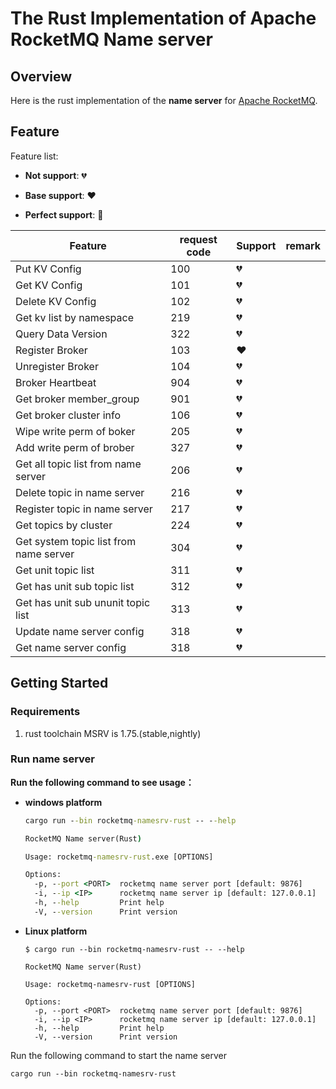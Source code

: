 # The Rust Implementation of Apache RocketMQ Name server

## Overview

Here is the rust implementation of the **name server** for [Apache RocketMQ](https://rocketmq.apache.org/). 

## Feature

Feature list:

- **Not support**: :broken_heart:

- **Base support**: :heart:

- **Perfect support**: :sparkling_heart:

| Feature                                | request code | Support        | remark |
| -------------------------------------- | ------------ | -------------- | ------ |
| Put KV Config                          | 100          | :broken_heart: |        |
| Get KV Config                          | 101          | :broken_heart: |        |
| Delete KV Config                       | 102          | :broken_heart: |        |
| Get kv list by namespace               | 219          | :broken_heart: |        |
| Query Data Version                     | 322          | :broken_heart: |        |
| Register Broker                        | 103          | :heart:        |        |
| Unregister Broker                      | 104          | :broken_heart: |        |
| Broker Heartbeat                       | 904          | :broken_heart: |        |
| Get broker member_group                | 901          | :broken_heart: |        |
| Get broker cluster info                | 106          | :broken_heart: |        |
| Wipe write perm of boker               | 205          | :broken_heart: |        |
| Add write perm of brober               | 327          | :broken_heart: |        |
| Get all topic list from name server    | 206          | :broken_heart: |        |
| Delete topic in name server            | 216          | :broken_heart: |        |
| Register topic in name server          | 217          | :broken_heart: |        |
| Get topics by cluster                  | 224          | :broken_heart: |        |
| Get system topic list from name server | 304          | :broken_heart: |        |
| Get unit topic list                    | 311          | :broken_heart: |        |
| Get has unit sub topic list            | 312          | :broken_heart: |        |
| Get has unit sub ununit topic list     | 313          | :broken_heart: |        |
| Update name server config              | 318          | :broken_heart: |        |
| Get name server config                 | 318          | :broken_heart: |        |

## Getting Started

### Requirements

1. rust toolchain MSRV is 1.75.(stable,nightly)

### Run name server

**Run the following command to see usage：**

- **windows platform**

  ```cmd
  cargo run --bin rocketmq-namesrv-rust -- --help
  
  RocketMQ Name server(Rust)
  
  Usage: rocketmq-namesrv-rust.exe [OPTIONS]
  
  Options:
    -p, --port <PORT>  rocketmq name server port [default: 9876]
    -i, --ip <IP>      rocketmq name server ip [default: 127.0.0.1]
    -h, --help         Print help
    -V, --version      Print version
  ```

- **Linux platform**

  ```shell
  $ cargo run --bin rocketmq-namesrv-rust -- --help
  
  RocketMQ Name server(Rust)
  
  Usage: rocketmq-namesrv-rust [OPTIONS]
  
  Options:
    -p, --port <PORT>  rocketmq name server port [default: 9876]
    -i, --ip <IP>      rocketmq name server ip [default: 127.0.0.1]
    -h, --help         Print help
    -V, --version      Print version
  ```

Run the following command to start the name server

```shell
cargo run --bin rocketmq-namesrv-rust
```

